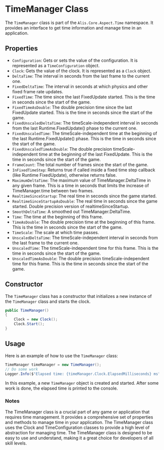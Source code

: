 # TimeManager Class

The `TimeManager` class is part of the `Alis.Core.Aspect.Time` namespace. It provides an interface to get time
information and manage time in an application.

## Properties

- `Configuration`: Gets or sets the value of the configuration. It is represented as a `TimeConfiguration` object.
- `Clock`: Gets the value of the clock. It is represented as a `Clock` object.
- `DeltaTime`: The interval in seconds from the last frame to the current one.
- `FixedDeltaTime`: The interval in seconds at which physics and other fixed frame rate updates.
- `FixedTime`: The time since the last FixedUpdate started. This is the time in seconds since the start of the game.
- `FixedTimeAsDouble`: The double precision time since the last FixedUpdate started. This is the time in seconds since
  the start of the game.
- `FixedUnscaledDeltaTime`: The timeScale-independent interval in seconds from the last Runtime.FixedUpdate() phase to
  the current one.
- `FixedUnscaledTime`: The timeScale-independent time at the beginning of the last Runtime.FixedUpdate() phase. This is
  the time in seconds since the start of the game.
- `FixedUnscaledTimeAsDouble`: The double precision timeScale-independent time at the beginning of the last FixedUpdate.
  This is the time in seconds since the start of the game.
- `FrameCount`: The total number of frames since the start of the game.
- `InFixedTimeStep`: Returns true if called inside a fixed time step callback (like Runtime FixedUpdate), otherwise
  returns false.
- `MaximumDeltaTime`: The maximum value of TimeManager.DeltaTime in any given frame. This is a time in seconds that
  limits the increase of TimeManager.time between two frames.
- `RealtimeSinceStartup`: The real time in seconds since the game started.
- `RealtimeSinceStartupAsDouble`: The real time in seconds since the game started. Double precision version of
  realtimeSinceStartup.
- `SmoothDeltaTime`: A smoothed out TimeManager.DeltaTime.
- `Time`: The time at the beginning of this frame.
- `TimeAsDouble`: The double precision time at the beginning of this frame. This is the time in seconds since the start
  of the game.
- `TimeScale`: The scale at which time passes.
- `UnscaledDeltaTime`: The timeScale-independent interval in seconds from the last frame to the current one.
- `UnscaledTime`: The timeScale-independent time for this frame. This is the time in seconds since the start of the
  game.
- `UnscaledTimeAsDouble`: The double precision timeScale-independent time for this frame. This is the time in seconds
  since the start of the game.

## Constructor

The `TimeManager` class has a constructor that initializes a new instance of the `TimeManager` class and starts the
clock.

```csharp
public TimeManager()
{
    Clock = new Clock();
    Clock.Start();
}
```

## Usage

Here is an example of how to use the `TimeManager` class:

```csharp
TimeManager timeManager = new TimeManager();
// Do some work
Logger.Info($"Elapsed time: {timeManager.Clock.ElapsedMilliseconds} ms");
```

In this example, a new `TimeManager` object is created and started. After some work is done, the elapsed time is printed
to the console.

### Notes

The TimeManager class is a crucial part of any game or application that requires time management. It provides a
comprehensive set of properties and methods to manage time in your application. The TimeManager class uses the Clock and
TimeConfiguration classes to provide a high level of abstraction for managing time. The TimeManager class is designed to
be easy to use and understand, making it a great choice for developers of all skill levels.